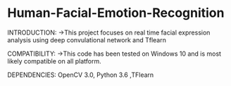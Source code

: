 # Human-Facial-Emotion-Recognition

INTRODUCTION:
->This project focuses on real time facial expression analysis using deep convulational network and Tflearn

COMPATIBILITY:
->This code has been tested on Windows 10 and is most likely compatible on all platform.

DEPENDENCIES:
 OpenCV 3.0, Python 3.6 ,TFlearn
